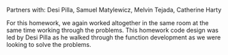 Partners with: Desi Pilla, Samuel Matylewicz, Melvin Tejada, Catherine Harty

For this homework, we again worked altogether in the same room at the same time working through the problems. This
homework code design was led by Desi Pilla as he walked through the function development as we were looking to solve 
the problems. 
